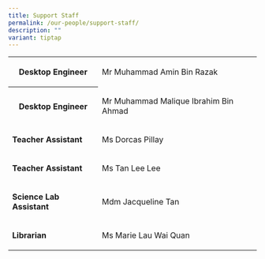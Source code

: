 ```yaml
---
title: Support Staff
permalink: /our-people/support-staff/
description: ""
variant: tiptap
---
```

<table style="minWidth: 75px">
<colgroup>
<col>
<col>
<col>
</colgroup>
<tbody>
<tr>
<th rowspan="1" colspan="1">
<p>Desktop Engineer</p>
</th>
<td rowspan="1" colspan="2">
<p>Mr Muhammad Amin Bin Razak</p>
</td>
</tr>
<tr>
<th rowspan="1" colspan="1">
<p>Desktop Engineer</p>
</th>
<td rowspan="1" colspan="2">
<p>Mr Muhammad Malique Ibrahim Bin Ahmad</p>
</td>
</tr>
<tr>
<td rowspan="1" colspan="1">
<p><strong>Teacher Assistant</strong>
</p>
</td>
<td rowspan="1" colspan="2">
<p>Ms Dorcas Pillay</p>
</td>
</tr>
<tr>
<td rowspan="1" colspan="1">
<p><strong>Teacher Assistant</strong>
</p>
</td>
<td rowspan="1" colspan="2">
<p>Ms Tan Lee Lee</p>
</td>
</tr>
<tr>
<td rowspan="1" colspan="1">
<p><strong>Science Lab Assistant</strong>
</p>
</td>
<td rowspan="1" colspan="2">
<p>Mdm Jacqueline Tan</p>
</td>
</tr>
<tr>
<td rowspan="1" colspan="1">
<p><strong>Librarian</strong>
</p>
</td>
<td rowspan="1" colspan="2">
<p>Ms Marie Lau Wai Quan</p>
</td>
</tr>
</tbody>
</table>
<p></p>